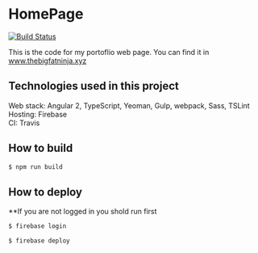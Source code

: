 # HomePage
[![Build Status](https://travis-ci.org/mlachmish/HomePage.svg?branch=master)](https://travis-ci.org/mlachmish/HomePage)

This is the code for my portoflio web page.
You can find it in www.thebigfatninja.xyz

## Technologies used in this project
Web stack: Angular 2, TypeScript, Yeoman, Gulp, webpack, Sass, TSLint<br>
Hosting: Firebase<br>
CI: Travis

## How to build
```bash
$ npm run build
```

## How to deploy
**If you are not logged in you shold run first
```bash
$ firebase login
```

```bash
$ firebase deploy
```
